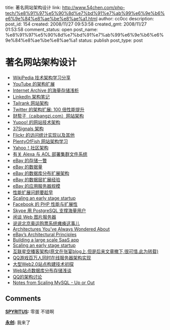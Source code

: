 title: 著名网站架构设计
link: http://www.54chen.com/php-tech/%e8%91%97%e5%90%8d%e7%bd%91%e7%ab%99%e6%9e%b6%e6%9e%84%e8%ae%be%e8%ae%a1.html
author: cc0cc
description: 
post_id: 154
created: 2008/11/27 09:53:58
created_gmt: 2008/11/27 01:53:58
comment_status: open
post_name: %e8%91%97%e5%90%8d%e7%bd%91%e7%ab%99%e6%9e%b6%e6%9e%84%e8%ae%be%e8%ae%a1
status: publish
post_type: post

# 著名网站架构设计

* [WikiPedia 技术架构学习分享](http://www.dbanotes.net/opensource/wikipedia_arch.html)
* [YouTube 的架构扩展](http://www.dbanotes.net/opensource/youtube_web_arch.html)
* [Internet Archive 的海量存储浅析](http://www.dbanotes.net/database/internet_archive_storage.html)
* [LinkedIn 架构笔记](http://www.dbanotes.net/arch/linkedin.html)
* [Tailrank 网站架构](http://www.dbanotes.net/review/tailrank_arch.html)
* [Twitter 的架构扩展: 100 倍性能提升](http://www.dbanotes.net/arch/twitter_arch.html)
* [财帮子（caibangzi.com）网站架构](http://www.dbanotes.net/arch/caibangzi_web_arch.html)
* [Yupoo! 的网站技术架构](http://www.dbanotes.net/arch/yupoo_arch.html)
* [37Signals 架构](http://www.dbanotes.net/arch/37signals_arch.html)
* [Flickr 的访问统计实现以及其他](http://www.dbanotes.net/arch/flickr_stats_and_dathan.html)
* [PlentyOfFish 网站架构学习](http://www.dbanotes.net/arch/plentyoffish_arch.html)
* [Yahoo！社区架构](http://www.dbanotes.net/arch/yahoo_arch.html)
* [有关 Alexa 与 AOL 部署集群文件系统](http://www.dbanotes.net/arch/alexa_ibrix_san_file_system.html)
* [eBay 的存储一瞥](http://www.dbanotes.net/arch/ebay_storage.html)
* [eBay 的数据量](http://www.dbanotes.net/database/ebay_storage.html)
* [eBay 的数据库分布扩展架构](http://www.dbanotes.net/database/ebay_database_scale_out.html)
* [eBay 的数据层扩展经验](http://www.dbanotes.net/arch/ebay_db_scale_out.html)
* [eBay 的应用服务器规模](http://www.dbanotes.net/web/ebay_application_server.html)
* [性能扩展问题要趁早](http://www.dbanotes.net/arch/scaling_an_early_stage_startup.html)
* [Scaling an early stage startup](http://www.scribd.com/doc/429986/Scaling-an-early-stage-startup)
* [Facebook 的 PHP 性能与扩展性](http://www.dbanotes.net/arch/facebook_php.html)
* [Skype 用 PostgreSQL 支撑海量用户](http://www.dbanotes.net/arch/skype_postgresql.html)
* [闲谈 Web 图片服务器](http://www.dbanotes.net/web/web_image_server.html)
* [说说北京奥运购票系统瘫痪这事儿](http://www.dbanotes.net/review/beijing_olympic_ticketes_system_crash.html)
* [Architectures You’ve Always Wondered About](http://qcon.infoq.com/london-2008/tracks/show_track.jsp?trackOID=82)
* [eBay’s Architectural Principles](http://www.eos1.dk/qcon-london-2008/slides/RandyShoup_eBaysArchitecturalPrinciples.pdf)
* [Building a large scale SaaS app](http://www.eos1.dk/qcon-london-2008/slides/Dan_Hanley_Building_a_large_scale_SaaS_app.pdf)
* [Scaling an early stage startup](http://www.scribd.com/doc/429986/Scaling-an-early-stage-startup)
* [互联星空播客架构(原文在张宴blog上,但是后来文章撤下,很可惜.此为转载)](http://www.flashmov.com/blog_1632.html)
* [QQ游戏百万人同时在线服务器架构实现](http://www.libing.net.cn/read.php?41)
* [大型Web2.0站点构建技术初探](http://blog.csdn.net/heiyeshuwu/archive/2007/11/18/1890793.aspx)
* [Web站点数据库分布存储浅谈](http://blog.csdn.net/heiyeshuwu/archive/2007/11/18/1891639.aspx)
* [QQ的架构讨论](http://groups.google.com/group/dev4server/browse_thread/thread/0d72668d11c4886b/a6d202489cabf285#a6d202489cabf285)
* [Notes from Scaling MySQL - Up or Out](http://venublog.com/2008/04/16/notes-from-scaling-mysql-up-or-out/)

## Comments

**[SPYRITUS](#44 "2008-11-27 10:05:40"):** 零蛋 不错啊

**[永创](#46 "2008-11-27 10:17:21"):** 我来了

